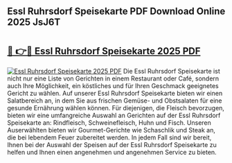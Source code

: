 ## Essl Ruhrsdorf Speisekarte PDF Download Online 2025 JsJ6T

# <h2><a href="http://gc9m6n9.nevu.top/?p=Essl+Ruhrsdorf+Speisekarte">🔗 👉🔴 Essl Ruhrsdorf Speisekarte 2025 PDF</a></h2>

[![Essl Ruhrsdorf Speisekarte 2025 PDF](https://i.imgur.com/dBaPXMq.png)](http://gc9m6n9.nevu.top/?p=Essl+Ruhrsdorf+Speisekarte)
Die Essl Ruhrsdorf Speisekarte ist nicht nur eine Liste von Gerichten in einem Restaurant oder Café, sondern auch Ihre Möglichkeit, ein köstliches und für Ihren Geschmack geeignetes Gericht zu wählen. Auf unserer Essl Ruhrsdorf Speisekarte bieten wir einen Salatbereich an, in dem Sie aus frischen Gemüse- und Obstsalaten für eine gesunde Ernährung wählen können. Für diejenigen, die Fleisch bevorzugen, bieten wir eine umfangreiche Auswahl an Gerichten auf der Essl Ruhrsdorf Speisekarte an: Rindfleisch, Schweinefleisch, Huhn und Fisch. Unseren Auserwählten bieten wir Gourmet-Gerichte wie Schaschlik und Steak an, die bei lebendem Feuer zubereitet werden. In jedem Fall sind wir bereit, Ihnen bei der Auswahl der Speisen auf der Essl Ruhrsdorf Speisekarte zu helfen und Ihnen einen angenehmen und angenehmen Service zu bieten.
